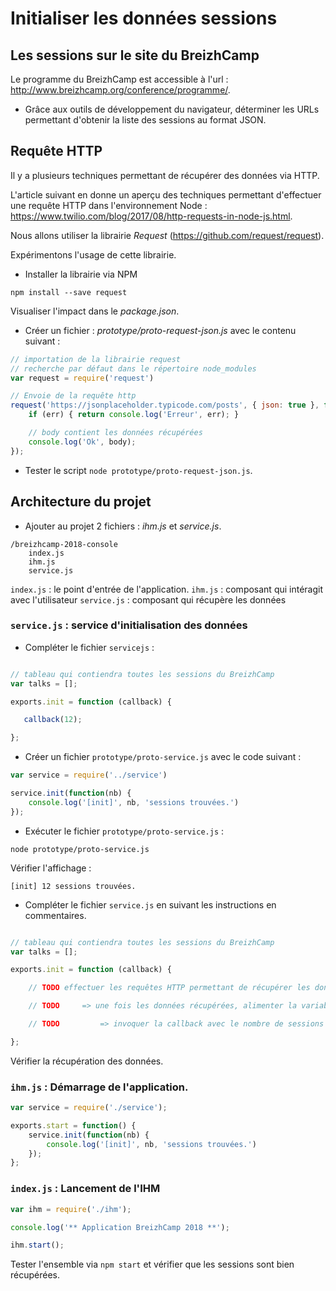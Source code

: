 # Initialiser les données sessions

## Les sessions sur le site du BreizhCamp

Le programme du BreizhCamp est accessible à l'url : http://www.breizhcamp.org/conference/programme/.

* Grâce aux outils de développement du navigateur, déterminer les URLs permettant d'obtenir la liste des sessions au format JSON.

## Requête HTTP

Il y a plusieurs techniques permettant de récupérer des données via HTTP.

L'article suivant en donne un aperçu des techniques permettant d'effectuer une requête HTTP dans l'environnement Node : https://www.twilio.com/blog/2017/08/http-requests-in-node-js.html.

Nous allons utiliser la librairie _Request_ (https://github.com/request/request).

Expérimentons l'usage de cette librairie.

* Installer la librairie via NPM

```
npm install --save request
```

Visualiser l'impact dans le _package.json_.


* Créer un fichier : _prototype/proto-request-json.js_ avec le contenu suivant :

```js
// importation de la librairie request
// recherche par défaut dans le répertoire node_modules
var request = require('request')

// Envoie de la requête http
request('https://jsonplaceholder.typicode.com/posts', { json: true }, function(err, res, body) {
    if (err) { return console.log('Erreur', err); }

    // body contient les données récupérées
    console.log('Ok', body);
});
```
* Tester le script `node prototype/proto-request-json.js`.

## Architecture du projet

* Ajouter au projet 2 fichiers : _ihm.js_ et _service.js_.

```
/breizhcamp-2018-console
    index.js
    ihm.js
    service.js
```

`index.js` : le point d'entrée de l'application.
`ihm.js` : composant qui intéragit avec l'utilisateur
`service.js` : composant qui récupère les données

### `service.js` : service d'initialisation des données

* Compléter le fichier `servicejs` :

```js

// tableau qui contiendra toutes les sessions du BreizhCamp
var talks = [];

exports.init = function (callback) {

   callback(12);

};
```

* Créer un fichier `prototype/proto-service.js` avec le code suivant :

```js
var service = require('../service')

service.init(function(nb) {
    console.log('[init]', nb, 'sessions trouvées.')
});
```

* Exécuter le fichier `prototype/proto-service.js` :

```
node prototype/proto-service.js
```

Vérifier l'affichage :

```
[init] 12 sessions trouvées.
```

* Compléter le fichier `service.js` en suivant les instructions en commentaires.


```js

// tableau qui contiendra toutes les sessions du BreizhCamp
var talks = [];

exports.init = function (callback) {

    // TODO effectuer les requêtes HTTP permettant de récupérer les données du BreizhCamp

    // TODO     => une fois les données récupérées, alimenter la variable talks

    // TODO         => invoquer la callback avec le nombre de sessions récupérées

};
```

Vérifier la récupération des données.

### `ihm.js` : Démarrage de l'application.

```js
var service = require('./service');

exports.start = function() {
    service.init(function(nb) {
        console.log('[init]', nb, 'sessions trouvées.')
    });
};
```

### `index.js` : Lancement de l'IHM

```js
var ihm = require('./ihm');

console.log('** Application BreizhCamp 2018 **');

ihm.start();
```

Tester l'ensemble via `npm start` et vérifier que les sessions sont bien récupérées.



